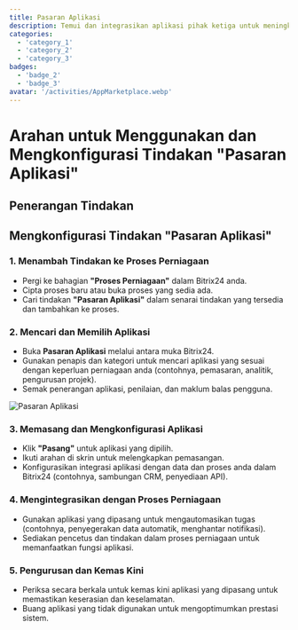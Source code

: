 ```yaml
---
title: Pasaran Aplikasi
description: Temui dan integrasikan aplikasi pihak ketiga untuk meningkatkan perniagaan anda.
categories: 
  - 'category_1'
  - 'category_2'
  - 'category_3'
badges: 
  - 'badge_2'
  - 'badge_3'
avatar: '/activities/AppMarketplace.webp'
---
```

# Arahan untuk Menggunakan dan Mengkonfigurasi Tindakan "Pasaran Aplikasi"

## Penerangan Tindakan

## **Mengkonfigurasi Tindakan "Pasaran Aplikasi"**

### 1. Menambah Tindakan ke Proses Perniagaan
- Pergi ke bahagian **"Proses Perniagaan"** dalam Bitrix24 anda.
- Cipta proses baru atau buka proses yang sedia ada.
- Cari tindakan **"Pasaran Aplikasi"** dalam senarai tindakan yang tersedia dan tambahkan ke proses.

### 2. Mencari dan Memilih Aplikasi
- Buka **Pasaran Aplikasi** melalui antara muka Bitrix24.
- Gunakan penapis dan kategori untuk mencari aplikasi yang sesuai dengan keperluan perniagaan anda (contohnya, pemasaran, analitik, pengurusan projek).
- Semak penerangan aplikasi, penilaian, dan maklum balas pengguna.

![Pasaran Aplikasi](/activities/AppMarketplace.webp)

### 3. Memasang dan Mengkonfigurasi Aplikasi
- Klik **"Pasang"** untuk aplikasi yang dipilih.
- Ikuti arahan di skrin untuk melengkapkan pemasangan.
- Konfigurasikan integrasi aplikasi dengan data dan proses anda dalam Bitrix24 (contohnya, sambungan CRM, penyediaan API).

### 4. Mengintegrasikan dengan Proses Perniagaan
- Gunakan aplikasi yang dipasang untuk mengautomasikan tugas (contohnya, penyegerakan data automatik, menghantar notifikasi).
- Sediakan pencetus dan tindakan dalam proses perniagaan untuk memanfaatkan fungsi aplikasi.

### 5. Pengurusan dan Kemas Kini
- Periksa secara berkala untuk kemas kini aplikasi yang dipasang untuk memastikan keserasian dan keselamatan.
- Buang aplikasi yang tidak digunakan untuk mengoptimumkan prestasi sistem.